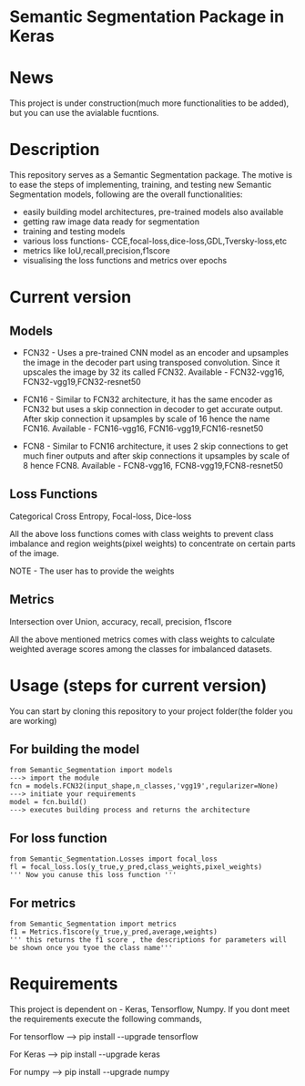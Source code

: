 # Semantic Segmentation Package in Keras




# News
 This project is under construction(much more functionalities to be added), but you can use the avialable fucntions. 




# Description

This repository serves as a Semantic Segmentation package. The motive is to ease the steps of implementing, training, and testing new Semantic Segmentation models, following are the overall functionalities:
  
  * easily building model architectures, pre-trained models also available
  * getting raw image data ready for segmentation
  * training and testing models
  * various loss functions- CCE,focal-loss,dice-loss,GDL,Tversky-loss,etc
  * metrics like IoU,recall,precision,f1score
  * visualising the loss functions and metrics over epochs 
 
 
 # Current version
 
 ## Models
 
 * FCN32 - Uses a pre-trained CNN model as an encoder and upsamples the image in the decoder part using transposed convolution.
   Since it upscales the image by 32 its called FCN32. Available - FCN32-vgg16, FCN32-vgg19,FCN32-resnet50      
 
 * FCN16 - Similar to FCN32 architecture, it has the same encoder as FCN32 but uses a skip connection in decoder to get accurate output.
   After skip connection it upsamples by scale of 16 hence the name FCN16. Available - FCN16-vgg16, FCN16-vgg19,FCN16-resnet50
 
 * FCN8 - Similar to FCN16 architecture, it uses 2 skip connections to get much finer outputs and after skip connections it upsamples by    scale of 8 hence FCN8. Available - FCN8-vgg16, FCN8-vgg19,FCN8-resnet50
 
 
 ## Loss Functions  
 
 Categorical Cross Entropy, Focal-loss, Dice-loss 
 
 All the above loss functions comes with class weights to prevent class imbalance and region weights(pixel weights) to concentrate on
 certain parts of the image.
 
 NOTE - The user has to provide the weights
 
 
 ## Metrics
 
 Intersection over Union, accuracy, recall, precision, f1score
 
 All the above mentioned metrics comes with class weights to calculate weighted average scores among the classes for imbalanced datasets.
 
 
 
# Usage (steps for current version)

 You can start by cloning this repository to your project folder(the folder you are working)
 
 ## For building the model
    from Semantic_Segmentation import models                               ---> import the module
    fcn = models.FCN32(input_shape,n_classes,'vgg19',regularizer=None)     ---> initiate your requirements
    model = fcn.build()                                                    ---> executes building process and returns the architecture
    
 ## For loss function
    from Semantic_Segmentation.Losses import focal_loss
    fl = focal_loss.los(y_true,y_pred,class_weights,pixel_weights)
    ''' Now you canuse this loss function '''
    
 ## For metrics
    from Semantic_Segmentation import metrics
    f1 = Metrics.f1score(y_true,y_pred,average,weights)
    ''' this returns the f1 score , the descriptions for parameters will be shown once you tyoe the class name'''
    
    
  
# Requirements

This project is dependent on - Keras, Tensorflow, Numpy. If you dont meet the requirements execute the following commands,

For tensorflow --> pip install --upgrade tensorflow

For Keras      --> pip install --upgrade keras

For numpy      --> pip install --upgrade numpy
